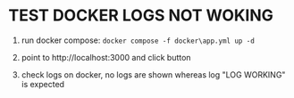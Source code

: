# TEST DOCKER LOGS NOT WOKING

1. run docker compose:
   `docker compose -f docker\app.yml up -d`

2. point to http://localhost:3000 and click button

3. check logs on docker, no logs are shown whereas log "LOG WORKING" is expected

